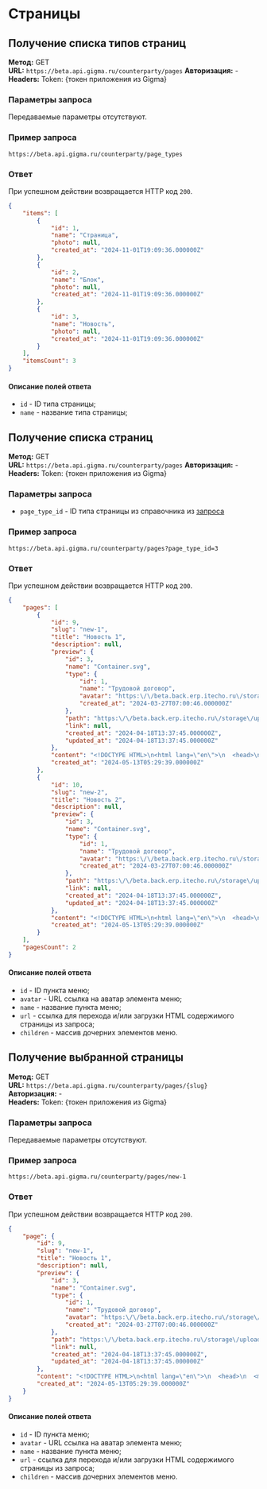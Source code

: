 # Страницы

## Получение списка типов страниц

**Метод:** GET  
**URL:** `https://beta.api.gigma.ru/counterparty/pages`	
**Авторизация:** -  
**Headers:** Token: {токен приложения из Gigma}  

### Параметры запроса

Передаваемые параметры отсутствуют.

### Пример запроса

`https://beta.api.gigma.ru/counterparty/page_types`

### Ответ

При успешном действии возвращается HTTP код `200`.
```json
{
	"items": [
		{
			"id": 1,
			"name": "Страница",
			"photo": null,
			"created_at": "2024-11-01T19:09:36.000000Z"
		},
		{
			"id": 2,
			"name": "Блок",
			"photo": null,
			"created_at": "2024-11-01T19:09:36.000000Z"
		},
		{
			"id": 3,
			"name": "Новость",
			"photo": null,
			"created_at": "2024-11-01T19:09:36.000000Z"
		}
	],
	"itemsCount": 3
}
```

#### Описание полей ответа

- `id` - ID типа страницы;
- `name` - название типа страницы;

## Получение списка страниц

**Метод:** GET  
**URL:** `https://beta.api.gigma.ru/counterparty/pages`	
**Авторизация:** -  
**Headers:** Token: {токен приложения из Gigma}  

### Параметры запроса

- `page_type_id` - ID типа страницы из справочника из [запроса](Страницы.md#получение-списка-типов-страниц)

### Пример запроса

`https://beta.api.gigma.ru/counterparty/pages?page_type_id=3`

### Ответ

При успешном действии возвращается HTTP код `200`.
```json
{
	"pages": [
		{
			"id": 9,
			"slug": "new-1",
			"title": "Новость 1",
			"description": null,
			"preview": {
				"id": 3,
				"name": "Container.svg",
				"type": {
					"id": 1,
					"name": "Трудовой договор",
					"avatar": "https:\/\/beta.back.erp.itecho.ru\/storage\/uploads\/default.svg",
					"created_at": "2024-03-27T07:00:46.000000Z"
				},
				"path": "https:\/\/beta.back.erp.itecho.ru\/storage\/uploads\/J89936UEJYHmqaWyN8TA2JfTfFHWGvt2jequMsyd.svg",
				"link": null,
				"created_at": "2024-04-18T13:37:45.000000Z",
				"updated_at": "2024-04-18T13:37:45.000000Z"
			},
			"content": "<!DOCTYPE HTML>\n<html lang=\"en\">\n  <head>\n  <meta charset=\"utf-8\">\n  <meta name=\"description\" content=\"A page for exploring basic HTML documents\">\n  <title>Basic HTML document<\/title>\n  <\/head>\n  <body>\n    <h1>Page content<\/h1>\n    <p>The main page content appears inside the <b>body<\/b> tag. HTML contains several elements that allow you to properly structure and format your content, which we'll cover later.<\/p>\n  <\/body>\n<\/html>",
			"created_at": "2024-05-13T05:29:39.000000Z"
		},
		{
			"id": 10,
			"slug": "new-2",
			"title": "Новость 2",
			"description": null,
			"preview": {
				"id": 3,
				"name": "Container.svg",
				"type": {
					"id": 1,
					"name": "Трудовой договор",
					"avatar": "https:\/\/beta.back.erp.itecho.ru\/storage\/uploads\/default.svg",
					"created_at": "2024-03-27T07:00:46.000000Z"
				},
				"path": "https:\/\/beta.back.erp.itecho.ru\/storage\/uploads\/J89936UEJYHmqaWyN8TA2JfTfFHWGvt2jequMsyd.svg",
				"link": null,
				"created_at": "2024-04-18T13:37:45.000000Z",
				"updated_at": "2024-04-18T13:37:45.000000Z"
			},
			"content": "<!DOCTYPE HTML>\n<html lang=\"en\">\n  <head>\n  <meta charset=\"utf-8\">\n  <meta name=\"description\" content=\"A page for exploring basic HTML documents\">\n  <title>Basic HTML document<\/title>\n  <\/head>\n  <body>\n    <h1>Page content<\/h1>\n    <p>The main page content appears inside the <b>body<\/b> tag. HTML contains several elements that allow you to properly structure and format your content, which we'll cover later.<\/p>\n  <\/body>\n<\/html>",
			"created_at": "2024-05-13T05:29:39.000000Z"
		}
	],
	"pagesCount": 2
}
```

#### Описание полей ответа

- `id` - ID пункта меню;
- `avatar` - URL ссылка на аватар элемента меню;
- `name` - название пункта меню;
- `url` - ссылка для перехода и/или загрузки HTML содержимого страницы из запроса;
- `children` - массив дочерних элементов меню.

## Получение выбранной страницы

**Метод:** GET  
**URL:** `https://beta.api.gigma.ru/counterparty/pages/{slug}`	
**Авторизация:** -  
**Headers:** Token: {токен приложения из Gigma}  

### Параметры запроса

Передаваемые параметры отсутствуют.

### Пример запроса

`https://beta.api.gigma.ru/counterparty/pages/new-1`

### Ответ

При успешном действии возвращается HTTP код `200`.
```json
{
	"page": {
		"id": 9,
		"slug": "new-1",
		"title": "Новость 1",
		"description": null,
		"preview": {
			"id": 3,
			"name": "Container.svg",
			"type": {
				"id": 1,
				"name": "Трудовой договор",
				"avatar": "https:\/\/beta.back.erp.itecho.ru\/storage\/uploads\/default.svg",
				"created_at": "2024-03-27T07:00:46.000000Z"
			},
			"path": "https:\/\/beta.back.erp.itecho.ru\/storage\/uploads\/J89936UEJYHmqaWyN8TA2JfTfFHWGvt2jequMsyd.svg",
			"link": null,
			"created_at": "2024-04-18T13:37:45.000000Z",
			"updated_at": "2024-04-18T13:37:45.000000Z"
		},
		"content": "<!DOCTYPE HTML>\n<html lang=\"en\">\n  <head>\n  <meta charset=\"utf-8\">\n  <meta name=\"description\" content=\"A page for exploring basic HTML documents\">\n  <title>Basic HTML document<\/title>\n  <\/head>\n  <body>\n    <h1>Page content<\/h1>\n    <p>The main page content appears inside the <b>body<\/b> tag. HTML contains several elements that allow you to properly structure and format your content, which we'll cover later.<\/p>\n  <\/body>\n<\/html>",
		"created_at": "2024-05-13T05:29:39.000000Z"
	}
}
```

#### Описание полей ответа

- `id` - ID пункта меню;
- `avatar` - URL ссылка на аватар элемента меню;
- `name` - название пункта меню;
- `url` - ссылка для перехода и/или загрузки HTML содержимого страницы из запроса;
- `children` - массив дочерних элементов меню.